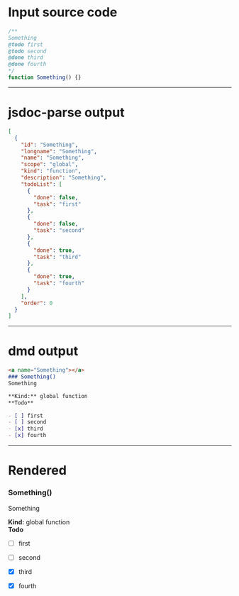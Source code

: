 # Input source code
```js
/**
Something
@todo first
@todo second
@done third
@done fourth 
*/
function Something() {}

```

* * * 

# jsdoc-parse output
```json
[
  {
    "id": "Something",
    "longname": "Something",
    "name": "Something",
    "scope": "global",
    "kind": "function",
    "description": "Something",
    "todoList": [
      {
        "done": false,
        "task": "first"
      },
      {
        "done": false,
        "task": "second"
      },
      {
        "done": true,
        "task": "third"
      },
      {
        "done": true,
        "task": "fourth"
      }
    ],
    "order": 0
  }
]
```

* * * 

# dmd output
```markdown
<a name="Something"></a>
### Something()
Something

**Kind:** global function  
**Todo**

- [ ] first
- [ ] second
- [x] third
- [x] fourth

```

* * * 

# Rendered
<a name="Something"></a>
### Something()
Something

**Kind:** global function  
**Todo**

- [ ] first
- [ ] second
- [x] third
- [x] fourth

